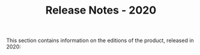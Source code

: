 ﻿---
id: "release-notes-2020"
url: "assembly/release-notes/release-notes-2020"
title: "Release Notes - 2020"
weight: 1
productName: "GroupDocs.Assembly Cloud"
description: "Release Notes - 2020"
keywords: ""
---

This section contains information on the editions of the product, released in 2020:
